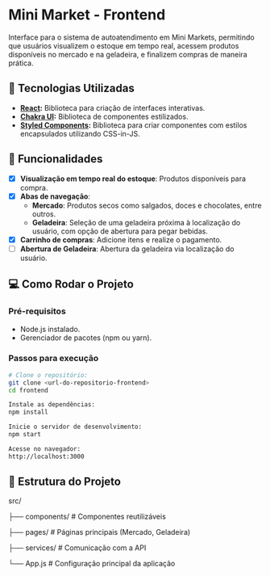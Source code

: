 # Mini Market - Frontend

Interface para o sistema de autoatendimento em Mini Markets, permitindo que usuários visualizem o estoque em tempo real, acessem produtos disponíveis no mercado e na geladeira, e finalizem compras de maneira prática.

## 🚀 Tecnologias Utilizadas

- **[React](https://reactjs.org/):** Biblioteca para criação de interfaces interativas.
- **[Chakra UI](https://chakra-ui.com/):** Biblioteca de componentes estilizados.
- **[Styled Components](https://styled-components.com/):** Biblioteca para criar componentes com estilos encapsulados utilizando CSS-in-JS.

## 📂 Funcionalidades

- [x] **Visualização em tempo real do estoque**: Produtos disponíveis para compra.
- [x] **Abas de navegação**:
  - **Mercado**: Produtos secos como salgados, doces e chocolates, entre outros.
  - **Geladeira**: Seleção de uma geladeira próxima à localização do usuário, com opção de abertura para pegar bebidas.
- [x] **Carrinho de compras**: Adicione itens e realize o pagamento.
- [ ] **Abertura de Geladeira**: Abertura da geladeira via localização do usuário.

## 💻 Como Rodar o Projeto

### Pré-requisitos
- Node.js instalado.
- Gerenciador de pacotes (npm ou yarn).

### Passos para execução

```bash
# Clone o repositório:
git clone <url-do-repositorio-frontend>
cd frontend

Instale as dependências:
npm install

Inicie o servidor de desenvolvimento:
npm start

Acesse no navegador:
http://localhost:3000
```

## 📂 Estrutura do Projeto

src/

├── components/      # Componentes reutilizáveis

├── pages/           # Páginas principais (Mercado, Geladeira)

├── services/        # Comunicação com a API

└── App.js          # Configuração principal da aplicação

